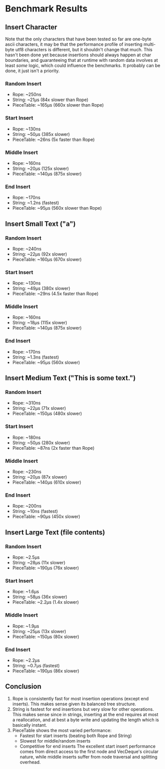 # Benchmark Results

## Insert Character

Note that the only characters that have been tested so far are one-byte ascii characters, it may be that the performance profile of inserting multi-byte utf8 characters is different, but it shouldn't change that much. This hasn't been done yet because insertions should always happen at char boundaries, and guaranteeing that at runtime with random data involves at least *some* logic, which could influence the benchmarks. It probably can be done, it just isn't a priority.

### Random Insert
- Rope: ~250ns
- String: ~21μs (84x slower than Rope)
- PieceTable: ~165μs (660x slower than Rope)

### Start Insert
- Rope: ~130ns
- String: ~50μs (385x slower)
- PieceTable: ~26ns (5x faster than Rope)

### Middle Insert
- Rope: ~160ns
- String: ~20μs (125x slower)
- PieceTable: ~140μs (875x slower)

### End Insert
- Rope: ~170ns
- String: ~1.2ns (fastest)
- PieceTable: ~95μs (560x slower than Rope)

## Insert Small Text ("a")

### Random Insert
- Rope: ~240ns
- String: ~22μs (92x slower)
- PieceTable: ~160μs (670x slower)

### Start Insert
- Rope: ~130ns
- String: ~49μs (380x slower)
- PieceTable: ~29ns (4.5x faster than Rope)

### Middle Insert
- Rope: ~160ns
- String: ~18μs (115x slower)
- PieceTable: ~140μs (875x slower)

### End Insert
- Rope: ~170ns
- String: ~1.3ns (fastest)
- PieceTable: ~95μs (560x slower)

## Insert Medium Text ("This is some text.")

### Random Insert
- Rope: ~310ns
- String: ~22μs (71x slower)
- PieceTable: ~150μs (480x slower)

### Start Insert
- Rope: ~180ns
- String: ~50μs (280x slower)
- PieceTable: ~87ns (2x faster than Rope)

### Middle Insert
- Rope: ~230ns
- String: ~20μs (87x slower)
- PieceTable: ~140μs (610x slower)

### End Insert
- Rope: ~200ns
- String: ~10ns (fastest)
- PieceTable: ~90μs (450x slower)

## Insert Large Text (file contents)

### Random Insert
- Rope: ~2.5μs
- String: ~28μs (11x slower)
- PieceTable: ~190μs (76x slower)

### Start Insert
- Rope: ~1.6μs
- String: ~58μs (36x slower)
- PieceTable: ~2.2μs (1.4x slower)

### Middle Insert
- Rope: ~1.9μs
- String: ~25μs (13x slower)
- PieceTable: ~150μs (80x slower)

### End Insert
- Rope: ~2.2μs
- String: ~0.7μs (fastest)
- PieceTable: ~190μs (86x slower)

## Conclusion

1. Rope is consistently fast for most insertion operations (except end inserts). This makes sense given its balanced tree structure.
2. String is fastest for end insertions but very slow for other operations. This makes sense since in strings, inserting at the end requires at most a reallocation, and at best a byte write and updating the length which is basically instant.
3. PieceTable shows the most varied performance:
   - Fastest for start inserts (beating both Rope and String)
   - Slowest for middle/random inserts
   - Competitive for end inserts
The excellent start insert performance comes from direct access to the first node and VecDeque's circular nature, while middle inserts suffer from node traversal and splitting overhead.
